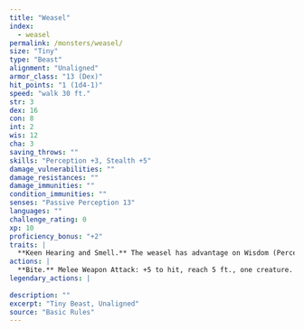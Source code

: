 ```yaml
---
title: "Weasel"
index:
  - weasel
permalink: /monsters/weasel/
size: "Tiny"
type: "Beast"
alignment: "Unaligned"
armor_class: "13 (Dex)"
hit_points: "1 (1d4-1)"
speed: "walk 30 ft."
str: 3
dex: 16
con: 8
int: 2
wis: 12
cha: 3
saving_throws: ""
skills: "Perception +3, Stealth +5"
damage_vulnerabilities: ""
damage_resistances: ""
damage_immunities: ""
condition_immunities: ""
senses: "Passive Perception 13"
languages: ""
challenge_rating: 0
xp: 10
proficiency_bonus: "+2"
traits: |
  **Keen Hearing and Smell.** The weasel has advantage on Wisdom (Perception) checks that rely on hearing or smell.
actions: |
  **Bite.** Melee Weapon Attack: +5 to hit, reach 5 ft., one creature. Hit: 1 piercing damage.  
legendary_actions: |
  
description: ""
excerpt: "Tiny Beast, Unaligned"
source: "Basic Rules"
---
```


